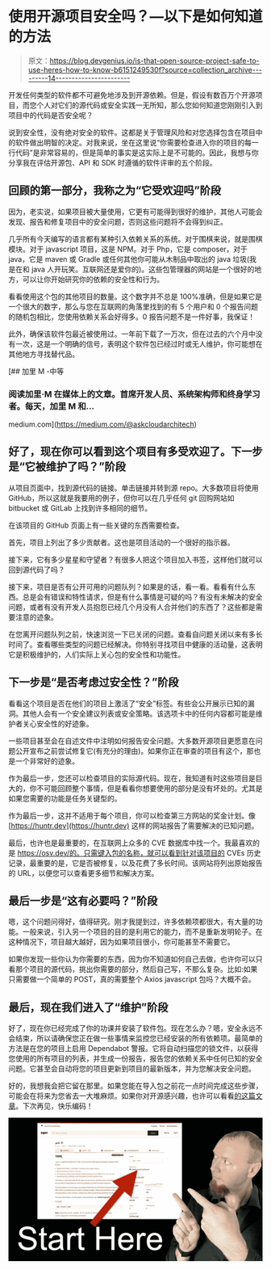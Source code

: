 # 使用开源项目安全吗？—以下是如何知道的方法

> 原文：<https://blog.devgenius.io/is-that-open-source-project-safe-to-use-heres-how-to-know-b6151249530f?source=collection_archive---------14----------------------->

开发任何类型的软件都不可避免地涉及到开源依赖。但是，假设有数百万个开源项目，而您个人对它们的源代码或安全实践一无所知，那么您如何知道您刚刚引入到项目中的代码是否安全呢？

说到安全性，没有绝对安全的软件。这都是关于管理风险和对您选择包含在项目中的软件做出明智的决定。对我来说，坐在这里说“你需要检查进入你的项目的每一行代码”是非常容易的，但是简单的事实是这实际上是不可能的。因此，我想与你分享我在评估开源包、API 和 SDK 时遵循的软件评审的五个阶段。

## **回顾的第一部分，我称之为“它受欢迎吗”阶段**

因为，老实说，如果项目被大量使用，它更有可能得到很好的维护，其他人可能会发现、报告和修复项目中的安全问题，否则这些问题将不会得到纠正。

几乎所有今天编写的语言都有某种引入依赖关系的系统。对于围棋来说，就是围棋模块。对于 javascript 项目，这是 NPM。对于 Php，它是 composer，对于 java，它是 maven 或 Gradle 或任何其他你可能从木制品中取出的 java 垃圾(我是在和 java 人开玩笑。互联网还是爱你的)。这些包管理器的网站是一个很好的地方，可以让你开始研究你的依赖的安全性和行为。

看看使用这个包的其他项目的数量。这个数字并不总是 100%准确，但是如果它是一个很大的数字，那么与您在互联网的角落里找到的有 5 个用户和 0 个报告问题的随机包相比，您使用依赖关系会好得多。0 报告问题不是一件好事，我保证！

此外，确保该软件包最近被使用过。一年前下载了一万次，但在过去的六个月中没有一次，这是一个明确的信号，表明这个软件包已经过时或无人维护，你可能想在其他地方寻找替代品。

[](https://medium.com/@askcloudarchitech) [## 加里 M -中等

### 阅读加里·M 在媒体上的文章。首席开发人员、系统架构师和终身学习者。每天，加里 M 和…

medium.com](https://medium.com/@askcloudarchitech) 

## **好了，现在你可以看到这个项目有多受欢迎了。下一步是“它被维护了吗？”阶段**

从项目页面中，找到源代码的链接。单击链接并转到源 repo。大多数项目将使用 GitHub，所以这就是我要用的例子，但你可以在几乎任何 git 回购网站如 bitbucket 或 GitLab 上找到许多相同的细节。

在该项目的 GitHub 页面上有一些关键的东西需要检查。

首先，项目上列出了多少贡献者。这也是项目活动的一个很好的指示器。

接下来，它有多少星星和守望者？有很多人把这个项目加入书签，这样他们就可以回到源代码了吗？

接下来，项目是否有公开可用的问题队列？如果是的话，看一看。看看有什么东西。总是会有错误和特性请求，但是有什么事情是可疑的吗？有没有未解决的安全问题，或者有没有开发人员抱怨已经几个月没有人合并他们的东西了？这些都是需要注意的迹象。

在您离开问题队列之前，快速浏览一下已关闭的问题。查看自问题关闭以来有多长时间了。查看哪些类型的问题已经解决。你特别寻找项目中健康的活动量，这表明它是积极维护的，人们实际上关心包的安全性和功能性。

## **下一步是“是否考虑过安全性？”阶段**

看看这个项目是否在他们的项目上激活了“安全”标签。有些会公开展示已知的漏洞。其他人会有一个安全建议列表或安全策略。该选项卡中的任何内容都可能是维护者关心安全性的好迹象。

一些项目甚至会在自述文件中注明如何报告安全问题。大多数开源项目更愿意在问题公开宣布之前尝试修复它(有充分的理由)。如果你正在审查的项目有这个，那也是一个非常好的迹象。

作为最后一步，您还可以检查项目的实际源代码。现在，我知道有时这些项目是巨大的，你不可能回顾整个事情，但是看看你想要使用的部分是没有坏处的。尤其是如果您需要的功能是任务关键型的。

作为最后一步，这并不适用于每个项目，你可以检查第三方网站的奖金计划。像 [https://huntr.dev](https://huntr.dev) 这样的网站报告了需要解决的已知问题。

最后，也许也是最重要的，在互联网上众多的 CVE 数据库中找一个。我最喜欢的是 https://osv.dev/的。只需键入包的名称，就可以看到针对该项目的 CVEs 历史记录，最重要的是，它是否被修复，以及花费了多长时间。该网站将列出原始报告的 URL，以便您可以查看更多细节和解决方案。

## **最后一步是“这有必要吗？”阶段**

嗯，这个问题问得好，值得研究。刚才我提到过，许多依赖项都很大，有大量的功能。一般来说，引入另一个项目的目的是利用它的能力，而不是重新发明轮子。在这种情况下，项目越大越好，因为如果项目很小，你可能甚至不需要它。

如果你发现一些你认为你需要的东西，因为你不知道如何自己去做，也许你可以只看那个项目的源代码，挑出你需要的部分，然后自己写，不那么复杂。比如:如果只需要做一个简单的 POST，真的需要整个 Axios javascript 包吗？大概不会。

## **最后，现在我们进入了“维护”阶段**

好了，现在你已经完成了你的功课并安装了软件包。现在怎么办？嗯，安全永远不会结束，所以请确保您正在做一些事情来监控您已经安装的所有依赖项。最简单的方法是在您的项目上启用 Dependabot 警报。它将自动扫描您的锁文件，以获得您使用的所有项目的列表，并生成一份报告，报告您的依赖关系中任何已知的安全问题。它甚至会自动将您的项目更新到项目的最新版本，并为您解决安全问题。

好的，我想我会把它留在那里。如果您能在导入包之前花一点时间完成这些步骤，可能会在将来为您省去一大堆麻烦。如果你对开源感兴趣，也许可以看看[的这篇文章](https://medium.com/dev-genius/contributing-to-open-source-can-change-your-life-heres-how-to-do-it-31bf60855bdd)。下次再见，快乐编码！

![](img/87240571338e3a9f68aab85171769315.png)